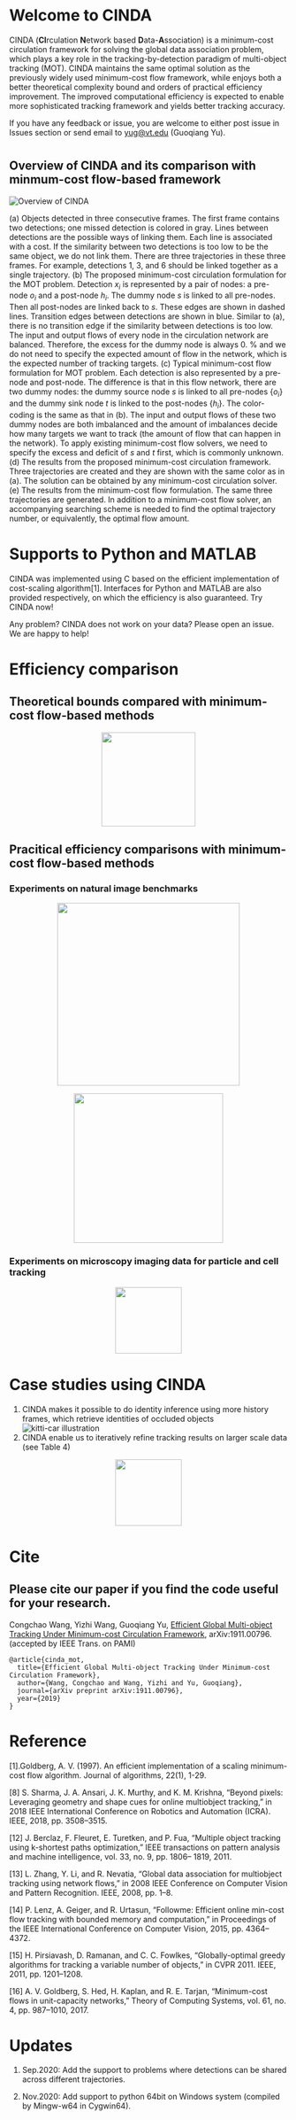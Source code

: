 # Welcome to CINDA
CINDA (**CI**rculation **N**etwork based **D**ata-**A**ssociation) is a minimum-cost circulation framework for solving the global data association problem, which plays a key role in the tracking-by-detection paradigm of multi-object tracking (MOT). CINDA maintains the same optimal solution as the previously widely used minimum-cost flow framework, while enjoys both a better theoretical complexity bound and orders of practical efficiency improvement. The improved computational efficiency is expected to enable more sophisticated tracking framework and yields better tracking accuracy.

If you have any feedback or issue, you are welcome to either post issue in Issues section or send email to yug@vt.edu (Guoqiang Yu).
#

## Overview of CINDA and its comparison with minmum-cost flow-based framework
![Overview of CINDA](img/fig1_mot_min_cost_v3.png)

(a) Objects detected in three consecutive frames. The first frame contains two detections; one missed detection is colored in gray. Lines between detections are the possible ways of linking them. Each line is associated with a cost. If the similarity between two detections is too low to be the same object, we do not link them. There are three trajectories in these three frames. For example, detections 1, 3, and 6 should be linked together as a single trajectory. (b) The proposed minimum-cost circulation formulation for the MOT problem. Detection $x_i$ is represented by a pair of nodes: a pre-node $o_i$ and a post-node $h_i$. The dummy node $s$ is linked to all pre-nodes. Then all post-nodes are linked back to $s$. These edges are shown in dashed lines. Transition edges between detections are shown in blue. Similar to (a), there is no transition edge if the similarity between detections is too low. The input and output flows of every node in the circulation network are balanced. Therefore, the excess for the dummy node is always 0. % and we do not need to specify the expected amount of flow in the network, which is the expected number of tracking targets. (c) Typical minimum-cost flow formulation for MOT problem. Each detection is also represented by a pre-node and post-node. The difference is that in this flow network, there are two dummy nodes: the dummy source node $s$ is linked to all pre-nodes $\{o_i\}$  and the dummy sink node $t$ is linked to the post-nodes $\{h_i\}$. The color-coding is the same as that in (b). The input and output flows of these two dummy nodes are both imbalanced and the amount of imbalances decide how many targets we want to track (the amount of flow that can happen in the network). To apply existing minimum-cost flow solvers, we need to specify the excess and deficit of $s$ and $t$ first, which is commonly unknown. (d) The results from the proposed minimum-cost circulation framework. Three trajectories are created and they are shown with the same color as in (a). The solution can be obtained by any minimum-cost circulation solver. (e) The results from the minimum-cost flow formulation. The same three trajectories are generated. In addition to a minimum-cost flow solver, an accompanying searching scheme is needed to find the optimal trajectory number, or equivalently, the optimal flow amount.

# Supports to Python and MATLAB
CINDA was implemented using C based on the efficient implementation of cost-scaling algorithm[1]. Interfaces for Python and MATLAB are also provided respectively, on which the efficiency is also guaranteed. Try CINDA now!

Any problem? CINDA does not work on your data? Please open an issue. We are happy to help!

# Efficiency comparison
## Theoretical bounds compared with minimum-cost flow-based methods
<p align="center">
  <img height="170" src="img/theoretical_bound.png">
</p>



## Pracitical efficiency comparisons with minimum-cost flow-based methods

### Experiments on natural image benchmarks
<p align="center">
  <img height="330" src="img/kitti_car.png">
</p>
<p align="center">
  <img height="270" src="img/cvpr_ethz.png">
</p>

### Experiments on microscopy imaging data for particle and cell tracking
<p align="center">
  <img height="120" src="img/PTC_Embryo.png">
</p>

# Case studies using CINDA
1. CINDA makes it possible to do identity inference using more history frames, which retrieve identities of occluded objects
![kitti-car illustration](img/KITTI_track_res.png)
2. CINDA enable us to iteratively refine tracking results on larger scale data (see Table 4)
<p align="center">
  <img height="120" src="img/Embryo_res.png">
</p>

# Cite
## Please cite our paper if you find the code useful for your research.
Congchao Wang, Yizhi Wang, Guoqiang Yu, [Efficient Global Multi-object Tracking Under Minimum-cost Circulation Framework](https://ieeexplore.ieee.org/document/9204816), 	arXiv:1911.00796. (accepted by IEEE Trans. on PAMI)
```
@article{cinda_mot,
  title={Efficient Global Multi-object Tracking Under Minimum-cost Circulation Framework},
  author={Wang, Congchao and Wang, Yizhi and Yu, Guoqiang},
  journal={arXiv preprint arXiv:1911.00796},
  year={2019}
}
```
# Reference
[1].Goldberg, A. V. (1997). An efficient implementation of a scaling minimum-cost flow algorithm. Journal of algorithms, 22(1), 1-29.

[8] S. Sharma, J. A. Ansari, J. K. Murthy, and K. M. Krishna, “Beyond
pixels: Leveraging geometry and shape cues for online multiobject tracking,” in 2018 IEEE International Conference on Robotics
and Automation (ICRA). IEEE, 2018, pp. 3508–3515.

[12] J. Berclaz, F. Fleuret, E. Turetken, and P. Fua, “Multiple object
tracking using k-shortest paths optimization,” IEEE transactions
on pattern analysis and machine intelligence, vol. 33, no. 9, pp. 1806–
1819, 2011.

[13] L. Zhang, Y. Li, and R. Nevatia, “Global data association for multiobject tracking using network flows,” in 2008 IEEE Conference on
Computer Vision and Pattern Recognition. IEEE, 2008, pp. 1–8.

[14] P. Lenz, A. Geiger, and R. Urtasun, “Followme: Efficient online
min-cost flow tracking with bounded memory and computation,”
in Proceedings of the IEEE International Conference on Computer
Vision, 2015, pp. 4364–4372.

[15] H. Pirsiavash, D. Ramanan, and C. C. Fowlkes, “Globally-optimal
greedy algorithms for tracking a variable number of objects,” in
CVPR 2011. IEEE, 2011, pp. 1201–1208.

[16] A. V. Goldberg, S. Hed, H. Kaplan, and R. E. Tarjan, “Minimum-cost flows in unit-capacity networks,” Theory of Computing Systems,
vol. 61, no. 4, pp. 987–1010, 2017.

# Updates

1) Sep.2020: Add the support to problems where detections can be shared across different trajectories.

2) Nov.2020: Add support to python 64bit on Windows system (compiled by Mingw-w64 in Cygwin64).

